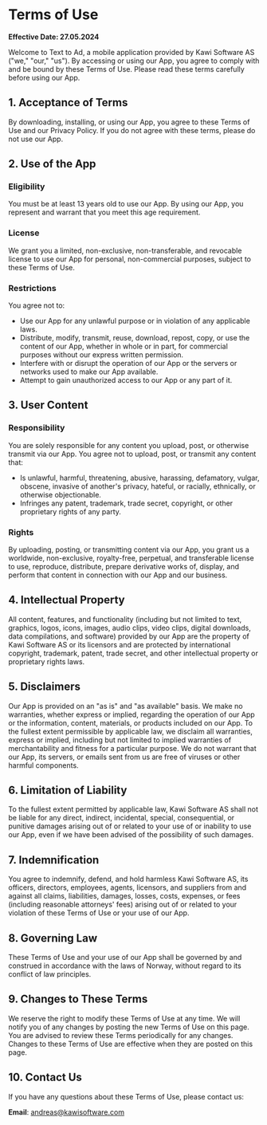 # Terms of Use

**Effective Date: 27.05.2024**

Welcome to Text to Ad, a mobile application provided by Kawi Software AS ("we," "our," "us"). By accessing or using our App, you agree to comply with and be bound by these Terms of Use. Please read these terms carefully before using our App.

## 1. Acceptance of Terms

By downloading, installing, or using our App, you agree to these Terms of Use and our Privacy Policy. If you do not agree with these terms, please do not use our App.

## 2. Use of the App

### Eligibility
You must be at least 13 years old to use our App. By using our App, you represent and warrant that you meet this age requirement.

### License
We grant you a limited, non-exclusive, non-transferable, and revocable license to use our App for personal, non-commercial purposes, subject to these Terms of Use.

### Restrictions
You agree not to:
- Use our App for any unlawful purpose or in violation of any applicable laws.
- Distribute, modify, transmit, reuse, download, repost, copy, or use the content of our App, whether in whole or in part, for commercial purposes without our express written permission.
- Interfere with or disrupt the operation of our App or the servers or networks used to make our App available.
- Attempt to gain unauthorized access to our App or any part of it.

## 3. User Content

### Responsibility
You are solely responsible for any content you upload, post, or otherwise transmit via our App. You agree not to upload, post, or transmit any content that:
- Is unlawful, harmful, threatening, abusive, harassing, defamatory, vulgar, obscene, invasive of another's privacy, hateful, or racially, ethnically, or otherwise objectionable.
- Infringes any patent, trademark, trade secret, copyright, or other proprietary rights of any party.

### Rights
By uploading, posting, or transmitting content via our App, you grant us a worldwide, non-exclusive, royalty-free, perpetual, and transferable license to use, reproduce, distribute, prepare derivative works of, display, and perform that content in connection with our App and our business.

## 4. Intellectual Property

All content, features, and functionality (including but not limited to text, graphics, logos, icons, images, audio clips, video clips, digital downloads, data compilations, and software) provided by our App are the property of Kawi Software AS or its licensors and are protected by international copyright, trademark, patent, trade secret, and other intellectual property or proprietary rights laws.

## 5. Disclaimers

Our App is provided on an "as is" and "as available" basis. We make no warranties, whether express or implied, regarding the operation of our App or the information, content, materials, or products included on our App. To the fullest extent permissible by applicable law, we disclaim all warranties, express or implied, including but not limited to implied warranties of merchantability and fitness for a particular purpose. We do not warrant that our App, its servers, or emails sent from us are free of viruses or other harmful components.

## 6. Limitation of Liability

To the fullest extent permitted by applicable law, Kawi Software AS shall not be liable for any direct, indirect, incidental, special, consequential, or punitive damages arising out of or related to your use of or inability to use our App, even if we have been advised of the possibility of such damages.

## 7. Indemnification

You agree to indemnify, defend, and hold harmless Kawi Software AS, its officers, directors, employees, agents, licensors, and suppliers from and against all claims, liabilities, damages, losses, costs, expenses, or fees (including reasonable attorneys' fees) arising out of or related to your violation of these Terms of Use or your use of our App.

## 8. Governing Law

These Terms of Use and your use of our App shall be governed by and construed in accordance with the laws of Norway, without regard to its conflict of law principles.

## 9. Changes to These Terms

We reserve the right to modify these Terms of Use at any time. We will notify you of any changes by posting the new Terms of Use on this page. You are advised to review these Terms periodically for any changes. Changes to these Terms of Use are effective when they are posted on this page.

## 10. Contact Us

If you have any questions about these Terms of Use, please contact us:

**Email**: [andreas@kawisoftware.com](mailto:andreas@kawisoftware.com)
